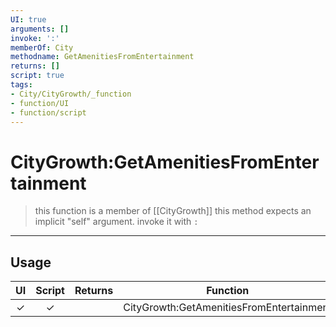 ```yaml
---
UI: true
arguments: []
invoke: ':'
memberOf: City
methodname: GetAmenitiesFromEntertainment
returns: []
script: true
tags:
- City/CityGrowth/_function
- function/UI
- function/script
---
```

# CityGrowth:GetAmenitiesFromEntertainment
> this function is a member of [[CityGrowth]]
> this method expects an implicit "self" argument. invoke it with `:`
-----
## Usage
|  UI | Script | Returns | Function | Arguments |
|:---:|:------:|-------:|:--------:|:---------|
|✓|✓||CityGrowth:GetAmenitiesFromEntertainment||
